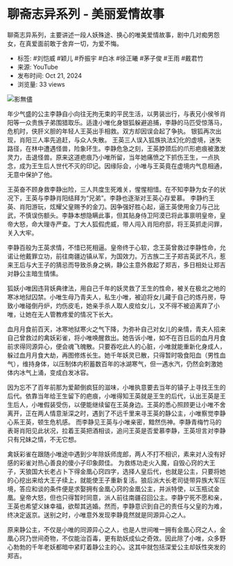 # 聊斋志异系列 - 美丽爱情故事

聊斋志异系列，主要讲述一段人妖殊途、换心的唯美爱情故事，剧中几对痴男怨女，在真爱面前敢于舍弃一切，为爱不悔。

- 标签: #刘恺威 #颖儿 #乔振宇 #白冰 #徐正曦 #茅子俊 #王雨 #戴君竹
- 来源: YouTube
- 发布时间: Oct 21, 2024
- 浏览量: 33 views

![影無儘](https://i.ytimg.com/an/sbZMNiw5ALF0YrYKZeg6Xg/featured_channel.jpg?v=6637bf7e)

年少气盛的公主李静自小向往无拘无束的平民生活，以男装出行，与表兄小侯爷肖阳等一众贵族子弟围猎取乐。适逢小唯化身银狐躲避追捕，李静的马匹受惊落马，危机时，侠肝义胆的年轻人王英出手相救。双方却因误会起了争执。 银狐再次出现，肖阳三人率先追赶，与众人失散。 王英三人误入狐族执法幻化的虚境，迷失路径，在林中遭遇怪兽，险象环生。李静危急之刻，王英脖颈后的爪形疤痕被激发灵力，击退怪兽。原来这道疤痕乃小唯所留，当年她痛愤之下抓伤王生，一点执念，成为王生后人世代不灭的印记。因缘际会，小唯与王英竟在虚境内气息相通，无意中保护了他。

王英奋不顾身救李静出险，三人共度生死难关，惺惺相惜。在不知李静为女子的状况下，王英与李静肖阳结拜为“兄弟”。李静也逐渐对王英心存爱慕。 李静约王英、肖阳游玩，炫耀父皇赐予的金刀。因争强好胜心起，逼王英使用金刀与己比武，不慎误伤额头。李静本想隐瞒此事，但其贴身侍卫阿漠已将此事禀明皇帝，皇帝大怒，命大理寺严查。丁大人狐假虎威，带人闯入肖阳府邸，将王英抓走问罪，关入大牢。 

李静百般为王英求情，不惜已死相逼。皇帝终于心软，念王英曾救过李静性命，允诺让他戴罪立功，前往南疆边镇从军，为国效力。万古族二王子郑吉英武不凡，惹来王后与大王子的猜忌而导致杀身之祸，静公主意外救起了郑吉，多日相处让郑吉对静公主暗生情愫。 

狐妖小唯因违背妖典律法，用自己千年的妖灵救了王生的性命，被关在极北之地的寒冰地狱囚禁。小唯生母乃青夫人，私生小唯，被迫将女儿藏于自己的炼丹房，导致小唯碰倒丹炉，灼伤皮毛，她亲手杀人取人皮给女儿，又不得不被迫离弃了小唯，让她在无人管教疼爱的情况下长大。 

血月月食前百天，冰寒地狱寒火之气下降，为弥补自己对女儿的亲情，青夫人招来自己曾救过的禽妖彩雀，将小唯唤醒救出。她告诉小唯，如不在百日后的血月月食前求得同源异心，便会魂飞魄散。只要吞吃此人的心脏，小唯就能重新化身成人，躲过血月月食大劫，再图修炼长生。她千年妖灵已散，只得暂时吸食阳血（男性血气），维持身体，以压制体内积蓄数百年的冰湖寒气，但一遇水汽，仍然会刺激她体内冰气上涌，变成白发冰容。

因为忘不了百年前那为爱颠倒疯狂的滋味，小唯执意要去当年的镇子上寻找王生的后代。依靠当年给王生留下的疤痕，小唯得知王英就是王生的后代，认出王英是王生后人，小唯假装受伤，以便能继续留在王英身边。王英的悉心照顾更让小唯不舍离开，正在两人情意渐深之时，遇到了不远千里来寻王英的静公主，小唯察觉李静心系王英，顿生危机感。 而李静见王英与小唯亲密，黯然伤神。李静青梅竹马的表哥肖阳见此状况，拉着王英把酒相谈，追问王英是否爱慕李静，王英坦言对李静只有兄妹之情，不无它想。 

禽妖彩雀在跟随小唯途中遇到少年除妖师庞郎，两人不打不相识，素来对人没有好感的彩雀对热心善良的傻小子印象颇佳。 为救练功走火入魔，自毁心窍的大王子，天狼国大长老占卜下得金凰心窍四字，选择人皇后代，也就是公主，只要将她的心挖出来给大王子续上，就能使王子重新复活。狼后派大长老司徒带异族大军压境，答应和谈的条件便是求娶拥有金凰心窍的金凰公主，并派特使，以玉瓶试金凰。皇帝大怒，但也只得暂时同意，派人前往南疆召回公主。李静宁死不愿和亲，王英也希望义妹幸福，欲帮其逃婚。然而，李静意识到自己的责任与父皇的为难，终决定返京。送别之时，小唯意外发现李静竟然就是同源异心之人。 

原来静公主，不仅是小唯的同源异心之人，也是人世间唯一拥有金凰心窍之人，金凰心窍乃世间奇物，不仅能治百毒，更有助妖成仙之奇效。因此除了小唯，众多野心勃勃的千年老妖都暗中紧盯着静公主的心。这其中就包括深爱公主却妖性突发的郑吉。
<!-- tcd_original_link https://www.youtube.com/watch?v=h4IGa43vFlM -->
